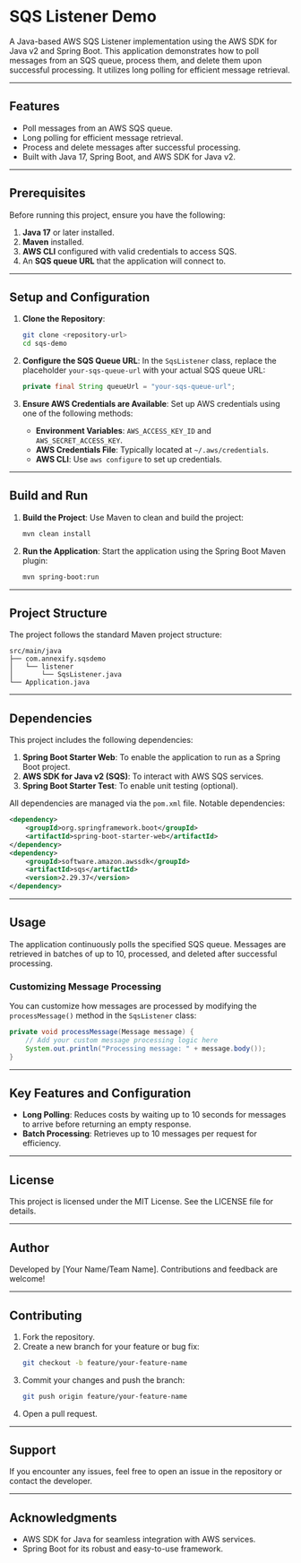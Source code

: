 # SQS Listener Demo

A Java-based AWS SQS Listener implementation using the AWS SDK for Java v2 and Spring Boot. This application demonstrates how to poll messages from an SQS queue, process them, and delete them upon successful processing. It utilizes long polling for efficient message retrieval.

---

## Features

- Poll messages from an AWS SQS queue.
- Long polling for efficient message retrieval.
- Process and delete messages after successful processing.
- Built with Java 17, Spring Boot, and AWS SDK for Java v2.

---

## Prerequisites

Before running this project, ensure you have the following:

1. **Java 17** or later installed.
2. **Maven** installed.
3. **AWS CLI** configured with valid credentials to access SQS.
4. An **SQS queue URL** that the application will connect to.

---

## Setup and Configuration

1. **Clone the Repository**:
   ```bash
   git clone <repository-url>
   cd sqs-demo
   ```

2. **Configure the SQS Queue URL**:
   In the `SqsListener` class, replace the placeholder `your-sqs-queue-url` with your actual SQS queue URL:
   ```java
   private final String queueUrl = "your-sqs-queue-url";
   ```

3. **Ensure AWS Credentials are Available**:
   Set up AWS credentials using one of the following methods:
    - **Environment Variables**: `AWS_ACCESS_KEY_ID` and `AWS_SECRET_ACCESS_KEY`.
    - **AWS Credentials File**: Typically located at `~/.aws/credentials`.
    - **AWS CLI**: Use `aws configure` to set up credentials.

---

## Build and Run

1. **Build the Project**:
   Use Maven to clean and build the project:
   ```bash
   mvn clean install
   ```

2. **Run the Application**:
   Start the application using the Spring Boot Maven plugin:
   ```bash
   mvn spring-boot:run
   ```

---

## Project Structure

The project follows the standard Maven project structure:

```
src/main/java
├── com.annexify.sqsdemo
│   └── listener
│       └── SqsListener.java
└── Application.java
```

---

## Dependencies

This project includes the following dependencies:

1. **Spring Boot Starter Web**: To enable the application to run as a Spring Boot project.
2. **AWS SDK for Java v2 (SQS)**: To interact with AWS SQS services.
3. **Spring Boot Starter Test**: To enable unit testing (optional).

All dependencies are managed via the `pom.xml` file. Notable dependencies:
```xml
<dependency>
    <groupId>org.springframework.boot</groupId>
    <artifactId>spring-boot-starter-web</artifactId>
</dependency>
<dependency>
    <groupId>software.amazon.awssdk</groupId>
    <artifactId>sqs</artifactId>
    <version>2.29.37</version>
</dependency>
```

---

## Usage

The application continuously polls the specified SQS queue. Messages are retrieved in batches of up to 10, processed, and deleted after successful processing.

### Customizing Message Processing
You can customize how messages are processed by modifying the `processMessage()` method in the `SqsListener` class:
```java
private void processMessage(Message message) {
    // Add your custom message processing logic here
    System.out.println("Processing message: " + message.body());
}
```

---

## Key Features and Configuration

- **Long Polling**: Reduces costs by waiting up to 10 seconds for messages to arrive before returning an empty response.
- **Batch Processing**: Retrieves up to 10 messages per request for efficiency.

---

## License

This project is licensed under the MIT License. See the LICENSE file for details.

---

## Author

Developed by [Your Name/Team Name]. Contributions and feedback are welcome!

---

## Contributing

1. Fork the repository.
2. Create a new branch for your feature or bug fix:
   ```bash
   git checkout -b feature/your-feature-name
   ```
3. Commit your changes and push the branch:
   ```bash
   git push origin feature/your-feature-name
   ```
4. Open a pull request.

---

## Support

If you encounter any issues, feel free to open an issue in the repository or contact the developer.

---

## Acknowledgments

- AWS SDK for Java for seamless integration with AWS services.
- Spring Boot for its robust and easy-to-use framework.

